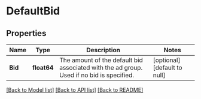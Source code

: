 # DefaultBid

## Properties
Name | Type | Description | Notes
------------ | ------------- | ------------- | -------------
**Bid** | **float64** | The amount of the default bid associated with the ad group. Used if no bid is specified. | [optional] [default to null]

[[Back to Model list]](../README.md#documentation-for-models) [[Back to API list]](../README.md#documentation-for-api-endpoints) [[Back to README]](../README.md)

